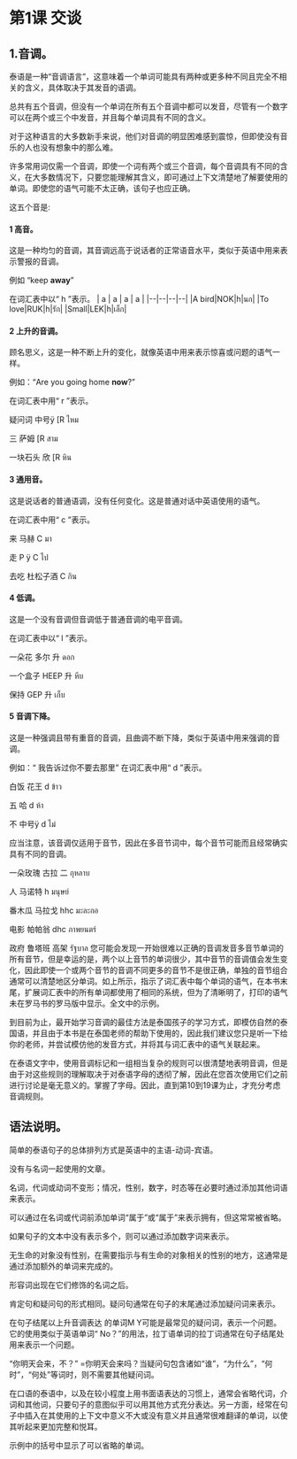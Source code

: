 
# 第1课 交谈
## 1.音调。
泰语是一种“音调语言”，这意味着一个单词可能具有两种或更多种不同且完全不相关的含义，具体取决于其发音的语调。

总共有五个音调，但没有一个单词在所有五个音调中都可以发音，尽管有一个数字可以在两个或三个中发音，并且每个单词具有不同的含义。

对于这种语言的大多数新手来说，他们对音调的明显困难感到震惊，但即使没有音乐的人也没有想象中的那么难。

许多常用词仅需一个音调，即使一个词有两个或三个音调，每个音调具有不同的含义，在大多数情况下，只要您能理解其含义，即可通过上下文清楚地了解要使用的单词。即使您的语气可能不太正确，该句子也应正确。

这五个音是:

#### 1 高音。
这是一种均匀的音调，其音调远高于说话者的正常语音水平，类似于英语中用来表示警报的音调。

例如 “keep **away**”

在词汇表中以“ h ”表示。
| a | a | a | a |
|--|--|--|--|
|A bird|NOK|h|นก|
|To love|RUK|h|รัก|
|Small|LEK|h|เล็ก|

#### 2 上升的音调。
顾名思义，这是一种不断上升的变化，就像英语中用来表示惊喜或问题的语气一样。

例如：“Are you going home **now**?”

在词汇表中用“ r ”表示。

疑问词	中号ÿ	[R	ไหม

三	萨姆	[R	สาม

一块石头	欣	[R	หิน
#### 3 通用音。
这是说话者的普通语调，没有任何变化。这是普通对话中英语使用的语气。

在词汇表中用“ c ”表示。


来	马赫	C	มา

走	P ÿ	C	ไป

去吃	杜松子酒	C	กิน
#### 4 低调。
这是一个没有音调但音调低于普通音调的电平音调。

在词汇表中以“ l ”表示。


一朵花	多尔	升	ดอก

一个盒子	HEEP	升	หีบ

保持	GEP	升	เก็บ

#### 5 音调下降。
这是一种强调且带有重音的音调，且曲调不断下降，类似于英语中用来强调的音调。

例如：“ 我告诉过你不要去那里”
在词汇表中用“ d ”表示。

白饭	花王	d	ข้าว

五	哈	d	ห้า

不	中号ÿ	d	ไม่

应当注意，该音调仅适用于音节，因此在多音节词中，每个音节可能而且经常确实具有不同的音调。

一朵玫瑰	古拉	二	กุหลาบ

人	马诺特	h	มนุษย์

番木瓜	马拉戈	hhc	มะละกอ

电影	帕帕翁	dhc	ภาพยนตร์

政府	鲁塔班	高架	รัฐบาล
您可能会发现一开始很难以正确的音调发音多音节单词的所有音节，但是幸运的是，两个以上音节的单词很少，其中音节的音调值会发生变化，因此即使一个或两个音节的音调不同更多的音节不是很正确，单独的音节组合通常可以清楚地区分单词。如上所示，指示了词汇表中每个单词的语气，在本书末尾，扩展词汇表中的所有单词都使用了相同的系统，但为了清晰明了，打印的语气未在罗马书的罗马版中显示。全文中的示例。

到目前为止，最开始学习音调的最佳方法是泰国孩子的学习方式，即模仿自然的泰国语，并且由于本书是在泰国老师的帮助下使用的，因此我们建议您只是听一下给你的老师，并尝试模仿他的发音方式，并将其与词汇表中的语气关联起来。

在泰语文字中，使用音调标记和一组相当复杂的规则可以很清楚地表明音调，但是由于对这些规则的理解取决于对泰语字母的透彻了解，因此在您首次使用它们之前进行讨论是毫无意义的。掌握了字母。因此，直到第10到19课为止，才充分考虑音调规则。



## 语法说明。
简单的泰语句子的总体排列方式是英语中的主语-动词-宾语。

没有与名词一起使用的文章。

名词，代词或动词不变形；情况，性别，数字，时态等在必要时通过添加其他词语来表示。

可以通过在名词或代词前添加单词“属于”或“属于”来表示拥有，但这常常被省略。

如果句子的文本中没有表示多个，则可以通过添加数字词来表示。

无生命的对象没有性别，在需要指示与有生命的对象相关的性别的地方，这通常是通过添加额外的单词来完成的。

形容词出现在它们修饰的名词之后。

肯定句和疑问句的形式相同。疑问句通常在句子的末尾通过添加疑问词来表示。

在句子结尾以上升音调表达 的单词M Y可能是最常见的疑问词，表示一个问题。它的使用类似于英语单词“ No？”的用法，拉丁语单词的拉丁词通常在句子结尾处用来表示一个问题。

“你明天会来，不？” =你明天会来吗？当疑问句包含诸如“谁”，“为什么”，“何时”，“何处”等词时，则不需要其他疑问词。

在口语的泰语中，以及在较小程度上用书面语表达的习惯上，通常会省略代词，介词和其他词，只要句子的意图似乎可以用其他方式充分表达。另一方面，经常在句子中插入在其使用的上下文中意义不大或没有意义并且通常很难翻译的单词，以使其听起来更加完整和悦耳。

示例中的括号中显示了可以省略的单词。
